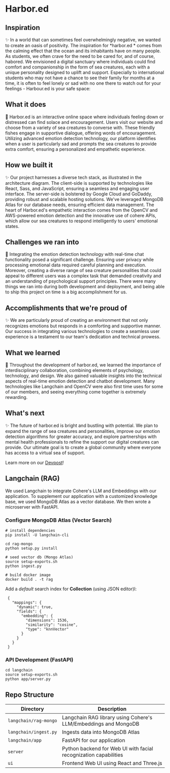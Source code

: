 # Harbor.ed

## Inspiration
✨ In a world that can sometimes feel overwhelmingly negative, we wanted to create an oasis of positivity. The inspiration for *harbor.ed * comes from the calming effect that the ocean and its inhabitants have on many people. As students, we often crave for the need to be cared for, and of course, habored. We envisioned a digital sanctuary where individuals could find comfort and companionship in the form of sea creatures, each with a unique personality designed to uplift and support. Especially to international students who may not have a chance to see their family for months at a time, it is often to feel lonely or sad with no one there to watch out for your feelings - Harbour.ed is your safe space:

## What it does
🌊 Harbor.ed is an interactive online space where individuals feeling down or distressed can find solace and encouragement. Users visit our website and choose from a variety of sea creatures to converse with. These friendly fishes engage in supportive dialogue, offering words of encouragement. Utilizing advanced emotion detection technology, our platform identifies when a user is particularly sad and prompts the sea creatures to provide extra comfort, ensuring a personalized and empathetic experience.

## How we built it
✨ Our project harnesses a diverse tech stack, as illustrated in the architecture diagram. The client-side is supported by technologies like React, Sass, and JavaScript, ensuring a seamless and engaging user interface. The server-side is bolstered by Google Cloud and GoDaddy, providing robust and scalable hosting solutions. We've leveraged MongoDB Atlas for our database needs, ensuring efficient data management. The heart of Harbor.ed's empathetic interaction comes from the OpenCV and AWS-powered emotion detection and the innovative use of cohere APIs, which allow our sea creatures to respond intelligently to users' emotional states.

## Challenges we ran into
🌊 Integrating the emotion detection technology with real-time chat functionality posed a significant challenge. Ensuring user privacy while processing emotional data required careful planning and execution. Moreover, creating a diverse range of sea creature personalities that could appeal to different users was a complex task that demanded creativity and an understanding of psychological support principles. There were many things we ran into during both development and deployment, and being able to ship this project on time is a big accomplishment for us.

## Accomplishments that we're proud of
✨ We are particularly proud of creating an environment that not only recognizes emotions but responds in a comforting and supportive manner. Our success in integrating various technologies to create a seamless user experience is a testament to our team's dedication and technical prowess.

## What we learned
🌊 Throughout the development of harbor.ed, we learned the importance of interdisciplinary collaboration, combining elements of psychology, technology, and design. We also gained valuable insights into the technical aspects of real-time emotion detection and chatbot development. Many technologies like Langchain and OpenCV were also first time uses for some of our members, and seeing everything come together is extremely rewarding.

## What's next
✨ The future of harbor.ed is bright and bustling with potential. We plan to expand the range of sea creatures and personalities, improve our emotion detection algorithms for greater accuracy, and explore partnerships with mental health professionals to refine the support our digital creatures can provide. Our ultimate goal is to create a global community where everyone has access to a virtual sea of support.

Learn more on our [Devpost](https://devpost.com/software/harbor-ed)!

## Langchain (RAG)

We used Langchain to integrate Cohere's LLM and Embeddings with our application. To supplement our application with a customized knowledge base, we used MongoDB Atlas as a vector database. We then wrote a microserver with FastAPI.

### Configure MongoDB Atlas (Vector Search)
```
# install dependencies
pip install -U langchain-cli

cd rag-mongo
python setup.py install

# seed vector db (Mongo Atlas)
source setup-exports.sh 
python ingest.py

# build docker image
docker build . -t rag

```

Add a *default* search index for **Collection** (using JSON editor)l:
```
 {
   "mappings": {
     "dynamic": true,
     "fields": {
       "embedding": {
         "dimensions": 1536,
         "similarity": "cosine",
         "type": "knnVector"
       }
     }
   }
 }
 ```


### API Development (FastAPI)
```
cd langchain
source setup-exports.sh 
python app/server.py
```



## Repo Structure
<!-- Table -->
| Directory | Description |
| --- | --- |
| `langchain/rag-mongo` | Langchain RAG library using Cohere's LLM/Embeddings and MongoDB |
| `langchain/ingest.py` | Ingests data into MongoDB Atlas |
| `langchain/app`       | FastAPI for our application |
| `server`              | Python backend for Web UI with facial recognization capabilities |
| `ui`                  | Frontend Web UI using React and Three.js |

